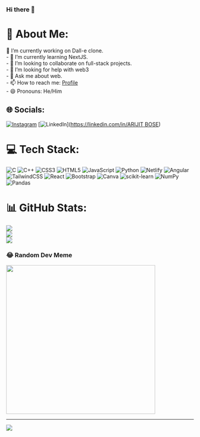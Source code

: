 ### Hi there 👋

# 💫 About Me:
🔭 I’m currently working on Dall-e clone.<br>- 🌱 I’m currently learning NextJS.<br>- 👯 I’m looking to collaborate on full-stack projects.<br>- 🤔 I’m looking for help with web3<br>- 💬 Ask me about web.<br>- 📫 How to reach me: [Profile](https://itsarijit.netlify.app/)<br>- 😄 Pronouns: He/Him


## 🌐 Socials:
[![Instagram](https://img.shields.io/badge/Instagram-%23E4405F.svg?logo=Instagram&logoColor=white)](https://instagram.com/on_redpill)
 [![LinkedIn](https://img.shields.io/badge/LinkedIn-%230077B5.svg?logo=linkedin&logoColor=white)]([https://linkedin.com/in/ARIJIT BOSE](https://www.linkedin.com/in/arijit-bose-a37b72229/)) 

# 💻 Tech Stack:
![C](https://img.shields.io/badge/c-%2300599C.svg?style=for-the-badge&logo=c&logoColor=white) ![C++](https://img.shields.io/badge/c++-%2300599C.svg?style=for-the-badge&logo=c%2B%2B&logoColor=white) ![CSS3](https://img.shields.io/badge/css3-%231572B6.svg?style=for-the-badge&logo=css3&logoColor=white) ![HTML5](https://img.shields.io/badge/html5-%23E34F26.svg?style=for-the-badge&logo=html5&logoColor=white) ![JavaScript](https://img.shields.io/badge/javascript-%23323330.svg?style=for-the-badge&logo=javascript&logoColor=%23F7DF1E) ![Python](https://img.shields.io/badge/python-3670A0?style=for-the-badge&logo=python&logoColor=ffdd54) ![Netlify](https://img.shields.io/badge/netlify-%23000000.svg?style=for-the-badge&logo=netlify&logoColor=#00C7B7) ![Angular](https://img.shields.io/badge/angular-%23DD0031.svg?style=for-the-badge&logo=angular&logoColor=white) ![TailwindCSS](https://img.shields.io/badge/tailwindcss-%2338B2AC.svg?style=for-the-badge&logo=tailwind-css&logoColor=white) ![React](https://img.shields.io/badge/react-%2320232a.svg?style=for-the-badge&logo=react&logoColor=%2361DAFB) ![Bootstrap](https://img.shields.io/badge/bootstrap-%23563D7C.svg?style=for-the-badge&logo=bootstrap&logoColor=white) ![Canva](https://img.shields.io/badge/Canva-%2300C4CC.svg?style=for-the-badge&logo=Canva&logoColor=white) ![scikit-learn](https://img.shields.io/badge/scikit--learn-%23F7931E.svg?style=for-the-badge&logo=scikit-learn&logoColor=white) ![NumPy](https://img.shields.io/badge/numpy-%23013243.svg?style=for-the-badge&logo=numpy&logoColor=white) ![Pandas](https://img.shields.io/badge/pandas-%23150458.svg?style=for-the-badge&logo=pandas&logoColor=white)
# 📊 GitHub Stats:
![](https://github-readme-stats.vercel.app/api?username=Arijitbose007&theme=dark&hide_border=false&include_all_commits=false&count_private=false)<br/>
![](https://github-readme-streak-stats.herokuapp.com/?user=Arijitbose007&theme=dark&hide_border=false)<br/>
![](https://github-readme-stats.vercel.app/api/top-langs/?username=Arijitbose007&theme=dark&hide_border=false&include_all_commits=false&count_private=false&layout=compact)

### 😂 Random Dev Meme
<img src='https://randommeme-five.vercel.app/' style="height: 400px;"/>

---
[![](https://visitcount.itsvg.in/api?id=Arijitbose007&icon=0&color=0)](https://visitcount.itsvg.in)

<!-- Proudly created with GPRM ( https://gprm.itsvg.in ) -->
